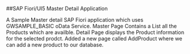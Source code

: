 ##SAP Fiori/UI5 Master Detail Application

A Sample Master detail SAP Fiori application which uses GWSAMPLE_BASIC oData Service.
Master Page Contains a List all the Products which are availble.
Detail Page displays the Product information for the selected prodct.
Added a new page called AddProduct where we can add a new product to our database.

